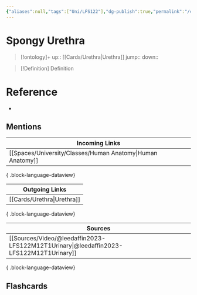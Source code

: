 ```yaml
---
{"aliases":null,"tags":["Uni/LFS122"],"dg-publish":true,"permalink":"/cards/spongy-urethra/","dgPassFrontmatter":true}
---
```


# Spongy Urethra

> [!ontology]+
> up:: [[Cards/Urethra\|Urethra]]
> jump:: 
> down:: 

> [!Definition] Definition

# Reference

- 

## Mentions

| Incoming Links                                                |
| ------------------------------------------------------------- |
| [[Spaces/University/Classes/Human Anatomy\|Human Anatomy]] |

{ .block-language-dataview}

| Outgoing Links                |
| ----------------------------- |
| [[Cards/Urethra\|Urethra]] |

{ .block-language-dataview}

| Sources                                                                                   |
| ----------------------------------------------------------------------------------------- |
| [[Sources/Video/@leedaffin2023-LFS122M12T1Urinary\|@leedaffin2023-LFS122M12T1Urinary]] |

{ .block-language-dataview}

## Flashcards